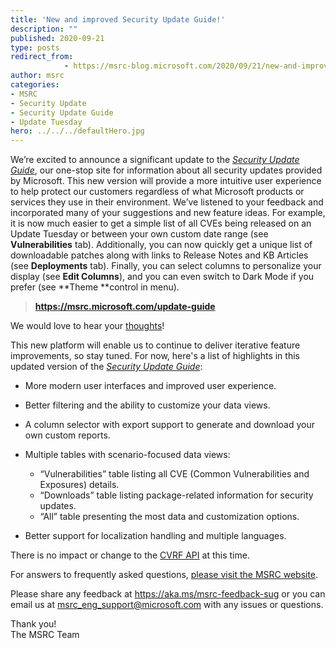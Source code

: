 ```yaml
---
title: 'New and improved Security Update Guide!'
description: ""
published: 2020-09-21
type: posts
redirect_from:
            - https://msrc-blog.microsoft.com/2020/09/21/new-and-improved-security-update-guide/
author: msrc
categories:
- MSRC
- Security Update
- Security Update Guide
- Update Tuesday
hero: ../../../defaultHero.jpg
---
```

<!-- wp:paragraph -->

We’re excited to announce a significant update to the _[Security Update Guide](https://msrc.microsoft.com/update-guide)_, our one-stop site for information about all security updates provided by Microsoft. This new version will provide a more intuitive user experience to help protect our customers regardless of what Microsoft products or services they use in their environment. We’ve listened to your feedback and incorporated many of your suggestions and new feature ideas. For example, it is now much easier to get a simple list of all CVEs being released on an Update Tuesday or between your own custom date range (see **Vulnerabilities** tab). Additionally, you can now quickly get a unique list of downloadable patches along with links to Release Notes and KB Articles (see **Deployments** tab). Finally, you can select columns to personalize your display (see **Edit Columns**), and you can even switch to Dark Mode if you prefer (see **Theme **control in menu).

<!-- /wp:paragraph -->

<!-- wp:quote -->

> **<https://msrc.microsoft.com/update-guide>**

<!-- /wp:quote -->

<!-- wp:paragraph -->

We would love to hear your [thoughts](https://aka.ms/msrc-feedback-sug)!

<!-- /wp:paragraph -->

<!-- wp:paragraph -->

This new platform will enable us to continue to deliver iterative feature improvements, so stay tuned. For now, here's a list of highlights in this updated version of the _[Security Update Guide](https://msrc.microsoft.com/update-guide)_:

<!-- /wp:paragraph -->

<!-- wp:list -->

- More modern user interfaces and improved user experience.

- Better filtering and the ability to customize your data views.

- A column selector with export support to generate and download your own custom reports.

- Multiple tables with scenario-focused data views:

  - “Vulnerabilities” table listing all CVE (Common Vulnerabilities and Exposures) details.
  - “Downloads” table listing package-related information for security updates.
  - “All” table presenting the most data and customization options.

- Better support for localization handling and multiple languages.

<!-- /wp:list -->

<!-- wp:paragraph -->

There is no impact or change to the [CVRF API](https://github.com/microsoft/MSRC-Microsoft-Security-Updates-API) at this time.

<!-- /wp:paragraph -->

<!-- wp:paragraph -->

For answers to frequently asked questions, [please visit the MSRC website](https://www.microsoft.com/msrc/faqs-security-update-guide).

<!-- /wp:paragraph -->

<!-- wp:paragraph -->

Please share any feedback at <https://aka.ms/msrc-feedback-sug> or you can email us at [msrc_eng_support@microsoft.com](mailto:msrc_eng_support@microsoft.com) with any issues or questions.

<!-- /wp:paragraph -->

<!-- wp:paragraph -->

Thank you!  
The MSRC Team

<!-- /wp:paragraph -->
